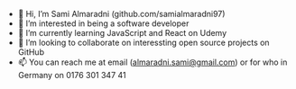 - 👋 Hi, I’m Sami Almaradni (github.com/samialmaradni97)
- 👀 I’m interested in being a software developer
- 🌱 I’m currently learning JavaScript and React on Udemy
- 💞️ I’m looking to collaborate on interessting open source projects on GitHub
- 📫 You can reach me at email (almaradni.sami@gmail.com) or for who in Germany on 0176 301 347 41

<!---
samialmaradni97/samialmaradni97 is a ✨ special ✨ repository because its `README.md` (this file) appears on your GitHub profile.
You can click the Preview link to take a look at your changes.
--->
